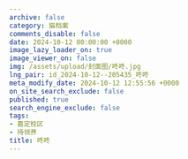 ```yaml
---
archive: false
category: 猫档案
comments_disable: false
date: 2024-10-12 00:00:00 +0000
image_lazy_loader_on: true
image_viewer_on: false
img: /assets/upload/封面图/咚咚.jpg
lng_pair: id_2024-10-12--205435_咚咚
meta_modify_date: 2024-10-12 12:55:56 +0000
on_site_search_exclude: false
published: true
search_engine_exclude: false
tags:
- 嘉定校区
- 待领养
title: 咚咚
---
```

